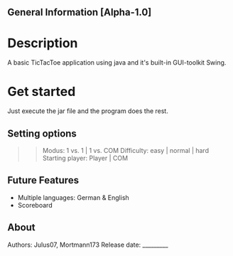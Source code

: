 ## General Information [Alpha-1.0]

# Description
A basic TicTacToe application using java and it's built-in GUI-toolkit Swing.

# Get started
Just execute the jar file and the program does the rest.

## Setting options
>> Modus: 1 vs. 1 | 1 vs. COM
>> Difficulty: easy | normal | hard
>> Starting player: Player | COM

## Future Features
- Multiple languages: German & English
- Scoreboard

## About
Authors: Julus07, Mortmann173
Release date: _________